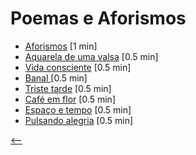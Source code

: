 # Poemas e Aforismos

- [Aforismos](./aforismos.html) <span class="word-count">[1 min]</span>
- [Aquarela de uma valsa](./aquarela-de-uma-valsa.html) <span class="word-count">[0.5 min]</span>
- [Vida consciente](./vida-consciente.html) <span class="word-count">[0.5 min]</span>
- [Banal ](./banal.html) <span class="word-count">[0.5 min]</span>
- [Triste tarde](./triste-tarde.html) <span class="word-count">[0.5 min]</span>
- [Café em flor](./cafe-em-flor.html) <span class="word-count">[0.5 min]</span>
- [Espaço e tempo](./espaco-e-tempo.html) <span class="word-count">[0.5 min]</span>
- [Pulsando alegria](./pulsando-alegria.html) <span class="word-count">[0.5 min]</span>

[<--](../)